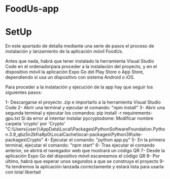 # FoodUs-app



# SetUp

En este apartado de detalla mediante una serie de pasos el proceso de instalación y lanzamiento de la aplicación móvil FoodUs.

Antes que nada, habrá que tener instalado la herramienta Visual Studio Code en el ordenadorpara proceder a la instalación del proyecto,
y en el dispositivo móvil la aplicación Expo Go del Play Store o App Store, dependiendo si usa un dispositivo con sistema Android o iOS.

Para proceder a la inslatación y ejecución de la app hay que seguir los siguientes pasos:

1- Descargarse el proyecto .zip e importarlo a la herramienta Visual Studio Code
2- Abrir una terminal y ejecutar el comando: "npm install"
3- Abrir una segunda terminal y ejecutar los comandos:
  pip install -r requirements-gpu.txt
  Si da error al intentar instalar pycryptodome:
  Modificar nombre carpeta 'crypto' por 'Crypto' 
  "C:\Users\{user}\AppData\Local\Packages\PythonSoftwareFoundation.Python.3.9_qbz5n2kfra8p0\LocalCache\local-packages\Python39\site-packages\Crypto"
4- Ejecutar el comando: "python app.py"
5- En la primera terminal, ejecutar el comando: "npm start"
6- Tras ejecutar el comando anterior, se abrirá el navegador web que mostrará un código QR
7- Desde la aplicación Expo Go del dispositivo móvil escaneamos el código QR
8- Por último, habrá que esperar unos segundos a que se construya el proyecto
9- Ya tendremos la aplicación lanzada correctamente y estará lista para usarla con total libertad
